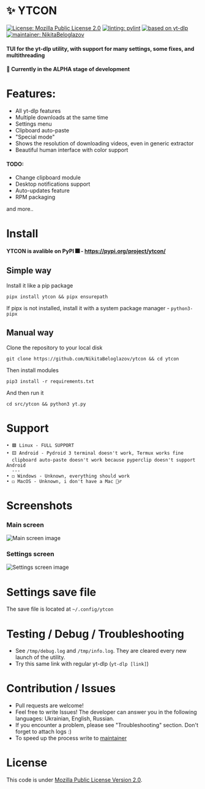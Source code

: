 <!-- # Copyright (c) 2023 Nikita Beloglazov -->
<!-- License: Mozilla Public License 2.0 -->

# ✨ YTCON
[![License: Mozilla Public License 2.0](https://img.shields.io/badge/License:_MPL_2.0-blueviolet?logo=googledocs&logoColor=white&style=for-the-badge)](https://mozilla.org/en-US/MPL/2.0)
[![linting: pylint](https://img.shields.io/badge/Linting:_pylint-success?logo=azurefunctions&logoColor=white&style=for-the-badge)](https://pylint.pycqa.org/en/latest/)
[![based on yt-dlp](https://img.shields.io/badge/Based_on:_yt--dlp-ff0000?logoColor=white&style=for-the-badge&logo=youtube)](https://github.com/yt-dlp/yt-dlp)
[![maintainer: NikitaBeloglazov](https://img.shields.io/badge/Maintainer:_.%E2%80%A2%C2%B0%E2%97%8F%E2%9D%A4%EF%B8%8F%20NikitaBeloglazov%20Software%20Foundation%20%E2%9D%A4%EF%B8%8F%E2%97%8F%C2%B0%E2%80%A2.-informational?logoColor=white&style=for-the-badge&logo=github)](https://github.com/NikitaBeloglazov)
#### TUI for the yt-dlp utility, with support for many settings, some fixes, and multithreading
#### 🚧 Currently in the ALPHA stage of development

# Features:
* All yt-dlp features
* Multiple downloads at the same time
* Settings menu
* Clipboard auto-paste
* "Special mode"
* Shows the resolution of downloading videos, even in generic extractor
* Beautiful human interface with color support

#### TODO:
* Change clipboard module
* Desktop notifications support
* Auto-updates feature
* RPM packaging

and more.. 

# Install
#### YTCON is avalible on PyPI 🎆 - https://pypi.org/project/ytcon/

## Simple way
Install it like a pip package
```shell
pipx install ytcon && pipx ensurepath
```
If pipx is not installed, install it with a system package manager - `python3-pipx`

## Manual way
Clone the repository to your local disk
```shell
git clone https://github.com/NikitaBeloglazov/ytcon && cd ytcon
```

Then install modules
```shell
pip3 install -r requirements.txt
```

And then run it
```shell
cd src/ytcon && python3 yt.py
```

# Support
```
•‎ 🟩 Linux - FULL SUPPORT
•‎ 🟨 Android - Pydroid 3 terminal doesn't work, Termux works fine
  clipboard auto-paste doesn't work because pyperclip doesn't support Android
  ---
•‎ ◻️ Windows - Unknown, everything should work
•‎ ◻️ MacOS - Unknown, i don't have a Mac 🤷‍♂️
```

# Screenshots
### Main screen
![Main screen image](https://github.com/NikitaBeloglazov/ytcon/raw/main/screenshots/main_screenshot.jpg)
### Settings screen
![Settings screen image](https://github.com/NikitaBeloglazov/ytcon/raw/main/screenshots/settings_screenshot.jpg)

# Settings save file
The save file is located at `~/.config/ytcon`

# Testing / Debug / Troubleshooting
* See `/tmp/debug.log` and `/tmp/info.log`. They are cleared every new launch of the utility.
* Try this same link with regular yt-dlp (`yt-dlp [link]`)
  
# Contribution / Issues
* Pull requests are welcome!
* Feel free to write Issues! The developer can answer you in the following languages: Ukrainian, English, Russian.
* If you encounter a problem, please see "Troubleshooting" section. Don't forget to attach logs :)
* To speed up the process write to [maintainer](https://github.com/NikitaBeloglazov)

# License
This code is under [Mozilla Public License Version 2.0](/../../blob/main/LICENSE).

<!-- # Changelog          -->
<!-- * 0.0.0 ALPHA:       -->
<!--   * WORKING: WORKING -->
<!--   * WORKING: WORKING -->

